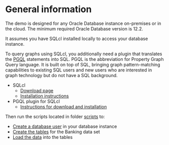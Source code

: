 # General information

The demo is designed for any Oracle Database instance on-premises or in the cloud. The minimum required Oracle Database version is 12.2.

It assumes you have SQLcl installed locally to access your database instance.

To query graphs using SQLcl, you additionally need a plugin that translates the [PGQL](https://pgql-lang.org/spec/latest/) statements into SQL. PGQL is the abbreviation for Property Graph Query language. It is built on top of SQL, bringing graph pattern-matching capabilities to existing SQL users and new users who are interested in graph technology but do not have a SQL background.

* SQLcl
    * [Download page](https://www.oracle.com/database/sqldeveloper/technologies/sqlcl/download/)
    * [Installation instructions](https://docs.oracle.com/en/database/oracle/apex/23.1/aeadm/downloading-and-installing-sqlcl.html)
* PGQL plugin for SQLcl
    * [Instructions for download and installation](https://docs.oracle.com/en/database/oracle/sql-developer-command-line/23.3/sqcug/using-pgql-plug-sqlcl.html)

Then run the scripts located in folder [scripts](scripts/database) to:

* [Create a database user](scripts/database/00_create_database_user.sql) in your database instance
* [Create the tables](scripts/database/01_create_data_set_tables.sql) for the Banking data set
* [Load the data](scripts/database/02_load_data_set.sql) into the tables
